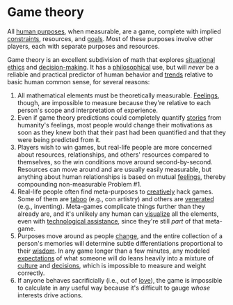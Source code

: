 
# Game theory

All [human purposes](purpose.md), when measurable, are a game, complete with implied [constraints](rules.md), resources, and [goals](decisions.md). Most of these purposes involve other players, each with separate purposes and resources.

Game theory is an excellent subdivision of math that explores [situational ethics](morality.md) and [decision-making](decisions.md). It has a [philosophical](philosophy.md) use, but will *never* be a reliable and practical predictor of human behavior and [trends](trends.md) relative to basic human common sense, for several reasons:

1. All mathematical elements must be theoretically measurable. [Feelings](mind-feelings.md), though, are impossible to measure because they're relative to each person's scope and interpretation of experience.
2. Even if game theory predictions could completely quantify [stories](stories.md) from humanity's feelings, most people would change their motivations as soon as they knew both that their past had been quantified and that they were being predicted from it.
3. Players wish to win games, but real-life people are more concerned about resources, relationships, and others' resources compared to themselves, so the win conditions move around second-by-second. Resources can move around and are usually easily measurable, but anything about human relationships is based on mutual [feelings](mind-feelings.md), thereby compounding non-measurable Problem #1.
4. Real-life people often find meta-purposes to [creatively](mind-creativity.md) hack games. Some of them are [taboo](morality-taboo.md) (e.g., con artistry) and others are [venerated](image.md) (e.g., inventing). Meta-games complicate things further than they already are, and it's unlikely any human can [visualize](imagination.md) all the elements, even with [technological assistance](data-viz.md), since they're still *part* of that meta-game.
5. Purposes move around as people [change](people-changes.md), and the entire collection of a person's memories will determine subtle differentiations proportional to their [wisdom](understanding.md). In any game longer than a few minutes, any modeled [expectations](imagination.md) of what someone will do leans heavily into a mixture of [culture](culture.md) and [decisions](decisions.md), which is impossible to measure and weight correctly.
6. If anyone behaves sacrificially (i.e., out of [love](people-love.md)), the game is impossible to calculate in any useful way because it's difficult to gauge *whose* interests drive actions.
